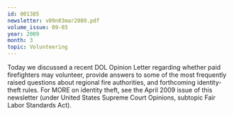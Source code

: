 ```yaml
---
id: 001385
newsletter: v09n03mar2009.pdf
volume_issue: 09-03
year: 2009
month: 3
topic: Volunteering
---
```


Today we discussed a recent DOL Opinion Letter regarding whether paid firefighters may volunteer, provide answers to some of the most frequently raised questions about regional fire authorities, and forthcoming identity-theft rules. For MORE on identity theft, see the April 2009 issue of this newsletter (under United States Supreme Court Opinions, subtopic Fair Labor Standards Act).